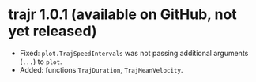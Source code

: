 # trajr 1.0.1 (available on GitHub, not yet released)

* Fixed: `plot.TrajSpeedIntervals` was not passing additional arguments (`...`) to `plot`.
* Added: functions `TrajDuration`, `TrajMeanVelocity`.
